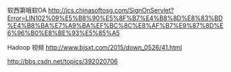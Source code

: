 
软西第哦软OA
http://ics.chinasoftosg.com/SignOnServlet?Error=LIN102%09%E5%B8%90%E5%8F%B7%E4%B8%8D%E8%83%BD%E4%B8%BA%E7%A9%BA%EF%BC%8C%E8%AF%B7%E9%87%8D%E6%96%B0%E8%BE%93%E5%85%A5 

Hadoop 视频
http://www.bjsxt.com/2015/down_0526/41.html

http://bbs.csdn.net/topics/392020706 
